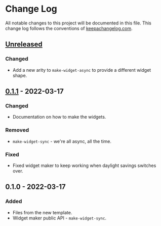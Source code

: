 # Change Log
All notable changes to this project will be documented in this file. This change log follows the conventions of [keepachangelog.com](http://keepachangelog.com/).

## [Unreleased]
### Changed
- Add a new arity to `make-widget-async` to provide a different widget shape.

## [0.1.1] - 2022-03-17
### Changed
- Documentation on how to make the widgets.

### Removed
- `make-widget-sync` - we're all async, all the time.

### Fixed
- Fixed widget maker to keep working when daylight savings switches over.

## 0.1.0 - 2022-03-17
### Added
- Files from the new template.
- Widget maker public API - `make-widget-sync`.

[Unreleased]: https://sourcehost.site/your-name/jndi-clj/compare/0.1.1...HEAD
[0.1.1]: https://sourcehost.site/your-name/jndi-clj/compare/0.1.0...0.1.1

